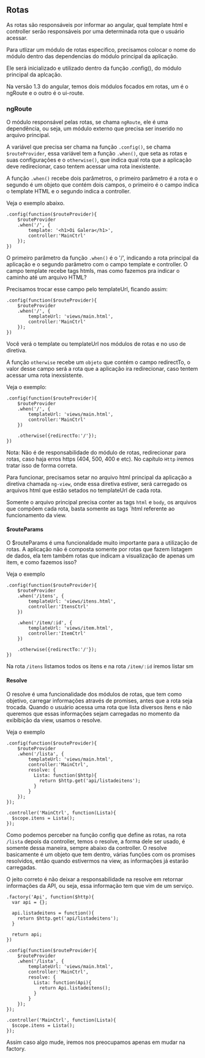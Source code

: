 ## Rotas

As rotas são responsáveis por informar ao angular, qual template html e controller serão responsáveis por uma determinada rota que o usuário acessar.

Para utlizar um módulo de rotas especifico, precisamos colocar o nome do módulo dentro das dependencias do módulo principal da aplicação.

Ele será inicializado e utilizado dentro da função .config(), do módulo principal da aplcação.

Na versão 1.3 do angular, temos dois módulos focados em rotas, um é o ngRoute e o outro é o ui-route.

### ngRoute

O módulo responsável pelas rotas, se chama `ngRoute`, ele é uma dependência, ou seja, um módulo externo que precisa ser inserido no arquivo principal.

A variável que precisa ser chama na função `.config()`, se chama `$routeProvider`, essa variável tem a função `.when()`, que seta as rotas e suas configurações e o `otherwise()`, que indica qual rota que a aplicação deve redirecionar, caso tentem acessar uma rota inexistente.

A função `.when()` recebe dois parâmetros, o primeiro parâmetro é a rota e o segundo é um objeto que contém dois campos, o primeiro é o campo indica o template HTML e o segundo indica a controller.

Veja o exemplo abaixo.
```
.config(function($routeProvider){
	$routeProvider
	.when('/', {
		template: '<h1>Oi Galera</h1>',
		controller:'MainCtrl'
	});	
})
```

O primeiro parâmetro da função `.when()` é o '/', indicando a rota principal da aplicação e o segundo parâmetro com o campo template e controller. O campo template recebe tags htmls, mas como fazemos pra indicar o caminho até um arquivo HTML?

Precisamos trocar esse campo pelo templateUrl, ficando assim:

```
.config(function($routeProvider){
	$routeProvider
	.when('/', {
		templateUrl: 'views/main.html',
		controller:'MainCtrl'
	});	
})
```

Você verá o template ou templateUrl nos módulos de rotas e no uso de diretiva.

A função `otherwise` recebe um `objeto` que contém o campo redirectTo, o valor desse campo será a rota que a aplicação ira redirecionar, caso tentem acessar uma rota inexsistente.

Veja o exemplo:

```
.config(function($routeProvider){
	$routeProvider	
	.when('/', {
		templateUrl: 'views/main.html',
		controller:'MainCtrl'
	})	

	.otherwise({redirectTo:'/'});
})
```

Nota: Não é de responsabilidade do módulo de rotas, redirecionar para rotas, caso haja erros https (404, 500, 400 e etc). No capítulo `Http` iremos tratar isso de forma correta.

Para funcionar, precisamos setar no arquivo html principal da aplicação a diretiva chamada `ng-view`, onde essa diretiva estiver, será carregado os arquivos html que estão setados no templateUrl de cada rota.

Somente o arquivo principal precisa conter as tags `html` e `body`, os arquivos que compõem cada rota, basta somente as tags `html referente ao funcionamento da view.

#### $routeParams

O $routeParams é uma funcionaldade muito importante para a utilização de rotas. A aplicação não é composta somente por rotas que fazem listagem de dados, ela tem também rotas que indicam a visualização de apenas um item, e como fazemos isso?

Veja o exemplo

```
.config(function($routeProvider){
	$routeProvider	
	.when('/itens', {
		templateUrl: 'views/itens.html',
		controller:'ItensCtrl'
	})
	
	.when('/item/:id', {
		templateUrl: 'views/item.html',
		controller:'ItemCtrl'
	})

	.otherwise({redirectTo:'/'});
})
```
Na rota `/itens` listamos todos os itens e na rota `/item/:id` iremos listar sm
#### Resolve

O resolve é uma funcionalidade dos módulos de rotas, que tem como objetivo, carregar informações através de promises, antes que a rota seja trocada. 
Quando o usuário acessa uma rota que lista diversos itens e não queremos que essas informações sejam carregadas no momento da exibibição da view, usamos o resolve.

Veja o exemplo

```
.config(function($routeProvider){
	$routeProvider	
	.when('/lista', {
		templateUrl: 'views/main.html',
		controller:'MainCtrl',
		resolve: {
		  Lista: function($http){
		    return $http.get('api/listadeitens');
		  }
		}
	});	
});

.controller('MainCtrl', function(Lista){
  $scope.itens = Lista();
});
```

Como podemos perceber na função config que define as rotas, na rota `/lista` depois da controller, temos o resolve, a forma dele ser usado, é somente dessa maneira, sempre abaixo da controller. O resolve basicamente é um objeto que tem dentro, várias funções com os promises resolvidos, então quando estivermos na view, as informações já estarão carregadas.

O jeito correto é não deixar a responsabilidade na resolve em retornar informações da API, ou seja, essa informação tem que vim de um serviço.

```
.factory('Api', function($http){
  var api = {};
  
  api.listadeitens = function(){
    return $http.get('api/listadeitens');
  }
  
  return api;
})

.config(function($routeProvider){
	$routeProvider	
	.when('/lista', {
		templateUrl: 'views/main.html',
		controller:'MainCtrl',
		resolve: {
		  Lista: function(Api){
		    return Api.listadeitens();
		  }
		}
	});	
});

.controller('MainCtrl', function(Lista){
  $scope.itens = Lista();
});
```

Assim caso algo mude, iremos nos preocupamos apenas em mudar na factory.